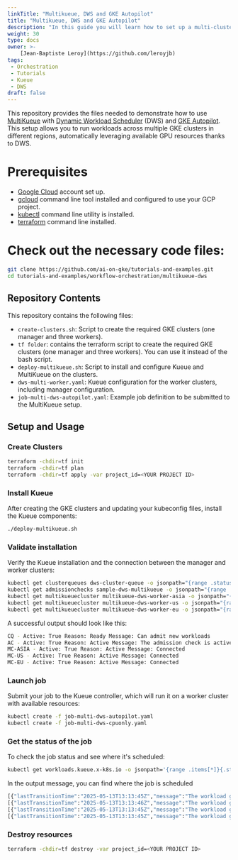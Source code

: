 ```yaml
---
linkTitle: "Multikueue, DWS and GKE Autopilot"
title: "Multikueue, DWS and GKE Autopilot"
description: "In this guide you will learn how to set up a multi-cluster environment where job computation is distributed across three GKE clusters in different regions using MultiKueue, Dynamic Workload Scheduler (DWS), and GKE Autopilot."
weight: 30
type: docs
owner: >-
    [Jean-Baptiste Leroy](https://github.com/leroyjb)
tags:
 - Orchestration
 - Tutorials
 - Kueue
 - DWS
draft: false
---
```


This repository provides the files needed to demonstrate how to use [MultiKueue](https://kueue.sigs.k8s.io/docs/concepts/multikueue/) with [Dynamic Workload Scheduler](https://cloud.google.com/blog/products/compute/introducing-dynamic-workload-scheduler?e=48754805) (DWS) and [GKE Autopilot](https://cloud.google.com/kubernetes-engine/docs/concepts/autopilot-overview).  This setup allows you to run workloads across multiple GKE clusters in different regions, automatically leveraging available GPU resources thanks to DWS.


# Prerequisites
- [Google Cloud](https://cloud.google.com/) account set up.
- [gcloud](https://pypi.org/project/gcloud/) command line tool installed and configured to use your GCP project.
- [kubectl](https://kubernetes.io/docs/tasks/tools/) command line utility is installed.
- [terraform](https://developer.hashicorp.com/terraform/install) command line installed.

# Check out the necessary code files:

```bash
git clone https://github.com/ai-on-gke/tutorials-and-examples.git
cd tutorials-and-examples/workflow-orchestration/multikueue-dws
```

## Repository Contents

This repository contains the following files:

* `create-clusters.sh`: Script to create the required GKE clusters (one manager and three workers).
* `tf folder`: contains the terraform script to create the required GKE clusters (one manager and three workers). You can use it instead of the bash script.
* `deploy-multikueue.sh`: Script to install and configure Kueue and MultiKueue on the clusters.
* `dws-multi-worker.yaml`: Kueue configuration for the worker clusters, including manager configuration.
* `job-multi-dws-autopilot.yaml`: Example job definition to be submitted to the MultiKueue setup.

## Setup and Usage

### Create Clusters

```bash
terraform -chdir=tf init
terraform -chdir=tf plan
terraform -chdir=tf apply -var project_id=<YOUR PROJECT ID>
```

### Install Kueue

After creating the GKE clusters and updating your kubeconfig files, install the Kueue components:

```bash
./deploy-multikueue.sh  
```

### Validate installation

Verify the Kueue installation and the connection between the manager and worker clusters:

```bash
kubectl get clusterqueues dws-cluster-queue -o jsonpath="{range .status.conditions[?(@.type == \"Active\")]}CQ - Active: {@.status} Reason: {@.reason} Message: {@.message}{'\n'}{end}"
kubectl get admissionchecks sample-dws-multikueue -o jsonpath="{range .status.conditions[?(@.type == \"Active\")]}AC - Active: {@.status} Reason: {@.reason} Message: {@.message}{'\n'}{end}"
kubectl get multikueuecluster multikueue-dws-worker-asia -o jsonpath="{range .status.conditions[?(@.type == \"Active\")]}MC-ASIA - Active: {@.status} Reason: {@.reason} Message: {@.message}{'\n'}{end}"
kubectl get multikueuecluster multikueue-dws-worker-us -o jsonpath="{range .status.conditions[?(@.type == \"Active\")]}MC-US - Active: {@.status} Reason: {@.reason} Message: {@.message}{'\n'}{end}"
kubectl get multikueuecluster multikueue-dws-worker-eu -o jsonpath="{range .status.conditions[?(@.type == \"Active\")]}MC-EU - Active: {@.status} Reason: {@.reason} Message: {@.message}{'\n'}{end}"
```

A successful output should look like this:

```bash
CQ - Active: True Reason: Ready Message: Can admit new workloads
AC - Active: True Reason: Active Message: The admission check is active
MC-ASIA - Active: True Reason: Active Message: Connected
MC-US - Active: True Reason: Active Message: Connected
MC-EU - Active: True Reason: Active Message: Connected
```

### Launch job

Submit your job to the Kueue controller, which will run it on a worker cluster with available resources:

```bash
kubectl create -f job-multi-dws-autopilot.yaml
kubectl create -f job-multi-dws-cpuonly.yaml
```

### Get the status of the job

To check the job status and see where it's scheduled:

```bash
kubectl get workloads.kueue.x-k8s.io -o jsonpath='{range .items[*]}{.status.admissionChecks}{"\n"}{end}'
```

In the output message, you can find where the job is scheduled

```bash
[{"lastTransitionTime":"2025-05-13T13:13:45Z","message":"The workload got reservation on \"multikueue-dws-worker-asia\"","name":"sample-dws-multikueue","state":"Ready"}]
[{"lastTransitionTime":"2025-05-13T13:13:46Z","message":"The workload got reservation on \"multikueue-dws-worker-us\"","name":"sample-dws-multikueue","state":"Ready"}]
[{"lastTransitionTime":"2025-05-13T13:13:45Z","message":"The workload got reservation on \"multikueue-dws-worker-asia\"","name":"sample-dws-multikueue","state":"Ready"}]
[{"lastTransitionTime":"2025-05-13T13:13:45Z","message":"The workload got reservation on \"multikueue-dws-worker-eu\"","name":"sample-dws-multikueue","state":"Ready"}]
```

### Destroy resources

```bash
terraform -chdir=tf destroy -var project_id=<YOUR PROJECT ID>
```